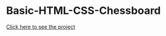 # Basic-HTML-CSS-Chessboard


[Click here to see the project](https://mehmetcakir1.github.io/Chessboard--Basic-HTML-CSS--/
)
